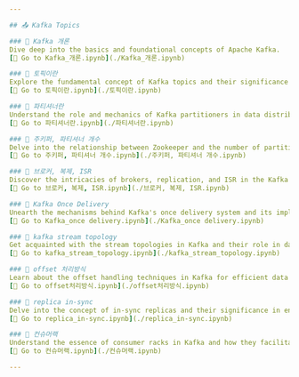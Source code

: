 ```yaml
---

## 📤 Kafka Topics

### 📘 Kafka 개론
Dive deep into the basics and foundational concepts of Apache Kafka.
[🔗 Go to Kafka_개론.ipynb](./Kafka_개론.ipynb)

### 📘 토픽이란
Explore the fundamental concept of Kafka topics and their significance in data streaming.
[🔗 Go to 토픽이란.ipynb](./토픽이란.ipynb)

### 📘 파티셔너란
Understand the role and mechanics of Kafka partitioners in data distribution.
[🔗 Go to 파티셔너란.ipynb](./파티셔너란.ipynb)

### 📘 주키퍼, 파티셔너 개수
Delve into the relationship between Zookeeper and the number of partitioners in Kafka.
[🔗 Go to 주키퍼, 파티셔너 개수.ipynb](./주키퍼, 파티셔너 개수.ipynb)

### 📘 브로커, 복제, ISR
Discover the intricacies of brokers, replication, and ISR in the Kafka ecosystem.
[🔗 Go to 브로커, 복제, ISR.ipynb](./브로커, 복제, ISR.ipynb)

### 📘 Kafka Once Delivery
Unearth the mechanisms behind Kafka's once delivery system and its implications.
[🔗 Go to Kafka_once delivery.ipynb](./Kafka_once delivery.ipynb)

### 📘 kafka stream topology
Get acquainted with the stream topologies in Kafka and their role in data streaming.
[🔗 Go to kafka_stream_topology.ipynb](./kafka_stream_topology.ipynb)

### 📘 offset 처리방식
Learn about the offset handling techniques in Kafka for efficient data processing.
[🔗 Go to offset처리방식.ipynb](./offset처리방식.ipynb)

### 📘 replica in-sync
Delve into the concept of in-sync replicas and their significance in ensuring data integrity.
[🔗 Go to replica_in-sync.ipynb](./replica_in-sync.ipynb)

### 📘 컨슈머랙
Understand the essence of consumer racks in Kafka and how they facilitate data consumption.
[🔗 Go to 컨슈머랙.ipynb](./컨슈머랙.ipynb)

---
```

